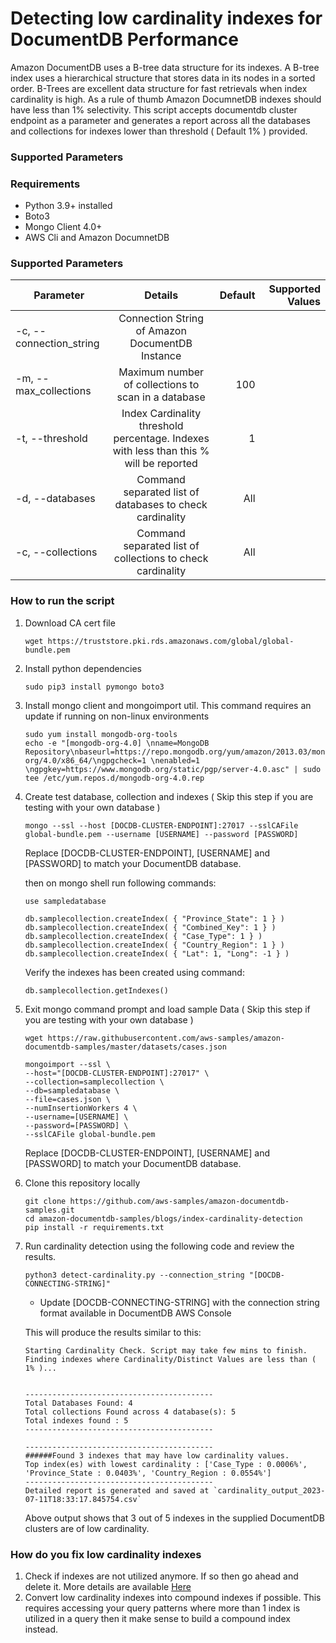 # Detecting low cardinality indexes for DocumentDB Performance 

Amazon DocumentDB uses a B-tree data structure for its indexes. A B-tree index uses a hierarchical structure that stores data in its nodes in a sorted order. B-Trees are excellent data structure for fast retrievals when index cardinality is high. As a rule of thumb Amazon DocumnetDB indexes should have less than 1% selectivity. This script accepts documentdb cluster endpoint as a parameter and generates a report across all the databases and collections for indexes lower than threshold ( Default 1% ) provided. 

### Supported Parameters 

### Requirements 
* Python 3.9+ installed 
* Boto3 
* Mongo Client 4.0+ 
* AWS Cli and Amazon DocumnetDB 

### Supported Parameters 

| Parameter        | Details          | Default  | Supported Values |
| ------------- |:-------------:| -----:| -----: |
| -c, --connection_string      | Connection String of Amazon DocumentDB Instance |  | |
| -m, --max_collections     | Maximum number of collections to scan in a database     | 100   | |
| -t, --threshold | Index Cardinality threshold percentage. Indexes with less than this % will be reported | 1 | |
| -d, --databases | Command separated list of databases to check cardinality | All | |
| -c, --collections | Command separated list of collections to check cardinality | All | |

### How to run the script 
1. Download CA cert file
    ```
    wget https://truststore.pki.rds.amazonaws.com/global/global-bundle.pem
    ```
2. Install python dependencies 
    ```
    sudo pip3 install pymongo boto3
    ```
3. Install mongo client and mongoimport util. This command requires an update if running on non-linux environments
    ```
    sudo yum install mongodb-org-tools
    echo -e "[mongodb-org-4.0] \nname=MongoDB Repository\nbaseurl=https://repo.mongodb.org/yum/amazon/2013.03/mongodb-org/4.0/x86_64/\ngpgcheck=1 \nenabled=1 \ngpgkey=https://www.mongodb.org/static/pgp/server-4.0.asc" | sudo tee /etc/yum.repos.d/mongodb-org-4.0.rep
    ```
3. Create test database, collection and indexes ( Skip this step if you are testing with your own database )
    ```
    mongo --ssl --host [DOCDB-CLUSTER-ENDPOINT]:27017 --sslCAFile global-bundle.pem --username [USERNAME] --password [PASSWORD]
    ```
    Replace [DOCDB-CLUSTER-ENDPOINT], [USERNAME] and [PASSWORD] to match your DocumentDB database. 

    then on mongo shell run following commands:
    ```
    use sampledatabase

    db.samplecollection.createIndex( { "Province_State": 1 } )
	db.samplecollection.createIndex( { "Combined_Key": 1 } )
	db.samplecollection.createIndex( { "Case_Type": 1 } )
	db.samplecollection.createIndex( { "Country_Region": 1 } )
	db.samplecollection.createIndex( { "Lat": 1, "Long": -1 } )
    ```
    Verify the indexes has been created using command:
    
    ```
    db.samplecollection.getIndexes()    
    ```
    
4. Exit mongo command prompt and load sample Data ( Skip this step if you are testing with your own database )
    ```
    wget https://raw.githubusercontent.com/aws-samples/amazon-documentdb-samples/master/datasets/cases.json

    mongoimport --ssl \
    --host="[DOCDB-CLUSTER-ENDPOINT]:27017" \
    --collection=samplecollection \
    --db=sampledatabase \
    --file=cases.json \
    --numInsertionWorkers 4 \
    --username=[USERNAME] \
    --password=[PASSWORD] \
    --sslCAFile global-bundle.pem

    ```
    Replace [DOCDB-CLUSTER-ENDPOINT], [USERNAME] and [PASSWORD] to match your DocumentDB database. 
5. Clone this repository locally 
    ```
    git clone https://github.com/aws-samples/amazon-documentdb-samples.git
    cd amazon-documentdb-samples/blogs/index-cardinality-detection
    pip install -r requirements.txt
    ```
5. Run  cardinality detection using the following code and review the results. 
    ```
    python3 detect-cardinality.py --connection_string "[DOCDB-CONNECTING-STRING]"
    ```
    * Update [DOCDB-CONNECTING-STRING] with the connection string format available in DocumentDB AWS Console


    This will produce the results similar to this:
    ```
    Starting Cardinality Check. Script may take few mins to finish.
    Finding indexes where Cardinality/Distinct Values are less than ( 1% )...


    ------------------------------------------
    Total Databases Found: 4
    Total collections Found across 4 database(s): 5
    Total indexes found : 5
    ------------------------------------------

    ------------------------------------------
    ######Found 3 indexes that may have low cardinality values.
    Top index(es) with lowest cardinality : ['Case_Type : 0.0006%', 'Province_State : 0.0403%', 'Country_Region : 0.0554%']
    ------------------------------------------
    Detailed report is generated and saved at `cardinality_output_2023-07-11T18:33:17.845754.csv`   
    ```

    Above output shows that 3 out of 5 indexes in the supplied DocumentDB clusters are of low cardinality. 
    
### How do you fix low cardinality indexes
1. Check if indexes are not utilized anymore. If so then go ahead and delete it. More details are available [Here](https://docs.aws.amazon.com/documentdb/latest/developerguide/user_diagnostics.html#user_diagnostics-identify_unused_indexes)
1. Convert low cardinality indexes into compound indexes if possible. This requires accessing your query patterns where more than 1 index is utilized in a query then it make sense to build a compound index instead. 

